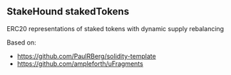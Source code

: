 ## StakeHound stakedTokens

ERC20 representations of staked tokens with dynamic supply rebalancing

Based on:

- https://github.com/PaulRBerg/solidity-template
- https://github.com/ampleforth/uFragments
